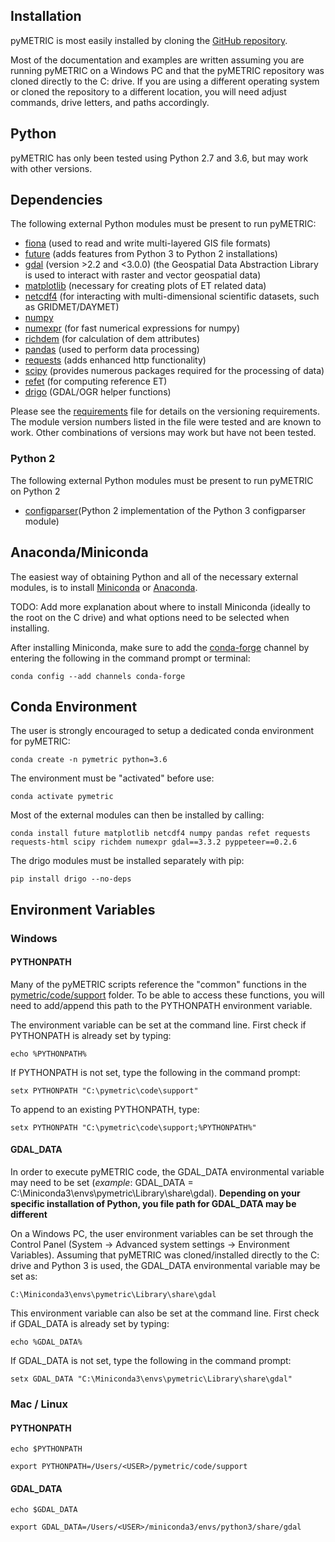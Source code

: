 ## Installation

pyMETRIC is most easily installed by cloning the [GitHub repository](https://github.com/WSWUP/pymetric).

Most of the documentation and examples are written assuming you are running pyMETRIC on a Windows PC and that the pyMETRIC repository was cloned directly to the C: drive.  If you are using a different operating system or cloned the repository to a different location, you will need adjust commands, drive letters, and paths accordingly.

## Python

pyMETRIC has only been tested using Python 2.7 and 3.6, but may work with other versions.

## Dependencies

The following external Python modules must be present to run pyMETRIC:
* [fiona](http://toblerity.org/fiona/) (used to read and write multi-layered GIS file formats)
* [future](https://pypi.python.org/pypi/future) (adds features from Python 3 to Python 2 installations)
* [gdal](http://www.gdal.org/) (version >2.2 and <3.0.0) (the Geospatial Data Abstraction Library is used to interact with raster and vector geospatial data)
* [matplotlib](https://matplotlib.org/) (necessary for creating plots of ET related data)
* [netcdf4](https://www.unidata.ucar.edu/software/netcdf/) (for interacting with multi-dimensional scientific datasets, such as GRIDMET/DAYMET)
* [numpy](http://www.numpy.org/)
* [numexpr](https://github.com/pydata/numexpr) (for fast numerical expressions for numpy)
* [richdem](https://github.com/r-barnes/richdem) (for calculation of dem attributes)
* [pandas](http://pandas.pydata.org) (used to perform data processing)
* [requests](http://docs.python-requests.org/en/master/) (adds enhanced http functionality)
* [scipy](https://www.scipy.org/) (provides numerous packages required for the processing of data)
* [refet](https://github.com/WSWUP/RefET) (for computing reference ET)
* [drigo](https://github.com/WSWUP/drigo) (GDAL/OGR helper functions)

Please see the [requirements](../requirements.txt) file for details on the versioning requirements.  The module version numbers listed in the file were tested and are known to work.  Other combinations of versions may work but have not been tested.

### Python 2
The following external Python modules must be present to run pyMETRIC on Python 2
* [configparser]()(Python 2 implementation of the Python 3 configparser module)

## Anaconda/Miniconda

The easiest way of obtaining Python and all of the necessary external modules, is to install [Miniconda](https://conda.io/miniconda.html) or [Anaconda](https://www.anaconda.com/download/).

TODO: Add more explanation about where to install Miniconda (ideally to the root on the C drive) and what options need to be selected when installing.

After installing Miniconda, make sure to add the [conda-forge](https://conda-forge.github.io/) channel by entering the following in the command prompt or terminal:
```
conda config --add channels conda-forge
```

## Conda Environment

The user is strongly encouraged to setup a dedicated conda environment for pyMETRIC:
```
conda create -n pymetric python=3.6
```

The environment must be "activated" before use:
```
conda activate pymetric
```

Most of the external modules can then be installed by calling:
```
conda install future matplotlib netcdf4 numpy pandas refet requests requests-html scipy richdem numexpr gdal==3.3.2 pyppeteer==0.2.6
```

The drigo modules must be installed separately with pip:
```
pip install drigo --no-deps
```

## Environment Variables

### Windows

#### PYTHONPATH

Many of the pyMETRIC scripts reference the "common" functions in the [pymetric/code/support](code/support) folder.  To be able to access these functions, you will need to add/append this path to the PYTHONPATH environment variable.

The environment variable can be set at the command line.  First check if PYTHONPATH is already set by typing:
```
echo %PYTHONPATH%
```
If PYTHONPATH is not set, type the following in the command prompt:
```
setx PYTHONPATH "C:\pymetric\code\support"
```
To append to an existing PYTHONPATH, type:
```
setx PYTHONPATH "C:\pymetric\code\support;%PYTHONPATH%"
```

#### GDAL_DATA

In order to execute pyMETRIC code, the GDAL_DATA environmental variable may need to be set (*example*: GDAL_DATA = C:\Miniconda3\envs\pymetric\Library\share\gdal). **Depending on your specific installation of Python, you file path for GDAL_DATA may be different**

On a Windows PC, the user environment variables can be set through the Control Panel (System -> Advanced system settings -> Environment Variables).  Assuming that pyMETRIC was cloned/installed directly to the C: drive and Python 3 is used, the GDAL_DATA environmental variable may be set as:
```
C:\Miniconda3\envs\pymetric\Library\share\gdal
```

This environment variable can also be set at the command line.  First check if GDAL_DATA is already set by typing:
```
echo %GDAL_DATA%
```

If GDAL_DATA is not set, type the following in the command prompt:
```
setx GDAL_DATA "C:\Miniconda3\envs\pymetric\Library\share\gdal"
```

### Mac / Linux

#### PYTHONPATH

```
echo $PYTHONPATH
```

```
export PYTHONPATH=/Users/<USER>/pymetric/code/support
```

#### GDAL_DATA

```
echo $GDAL_DATA
```

```
export GDAL_DATA=/Users/<USER>/miniconda3/envs/python3/share/gdal
```
